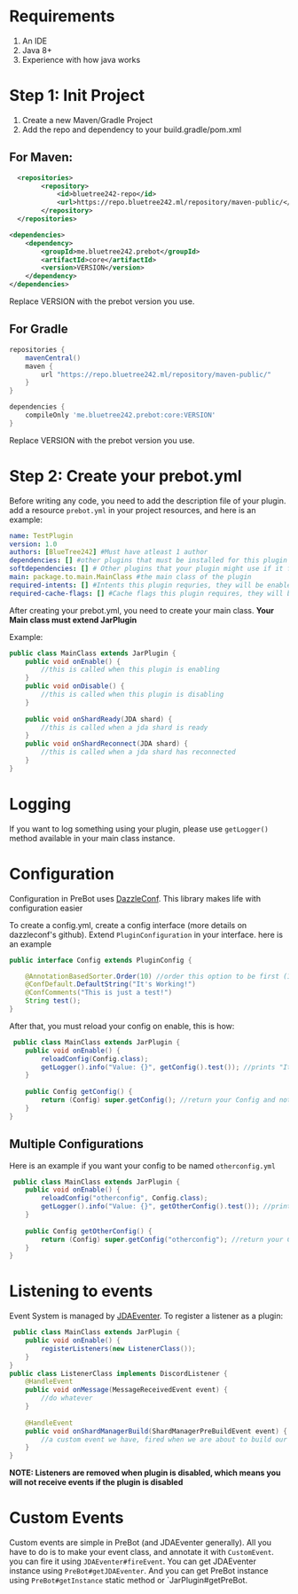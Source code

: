 # Requirements
1. An IDE
2. Java 8+
3. Experience with how java works

# Step 1: Init Project

1. Create a new Maven/Gradle Project
2. Add the repo and dependency to your build.gradle/pom.xml

## For Maven:
```xml
  <repositories>
        <repository>
            <id>bluetree242-repo</id>
            <url>https://repo.bluetree242.ml/repository/maven-public/</url>
        </repository>     
  </repositories>
```

```xml
<dependencies>
    <dependency>
        <groupId>me.bluetree242.prebot</groupId>
        <artifactId>core</artifactId>
        <version>VERSION</version>
    </dependency>
</dependencies>
```

Replace VERSION with the prebot version you use.

## For Gradle
```groovy
repositories {
    mavenCentral()
    maven {
        url "https://repo.bluetree242.ml/repository/maven-public/"
    }
}
```
```groovy
dependencies {
    compileOnly 'me.bluetree242.prebot:core:VERSION'
}
```

Replace VERSION with the prebot version you use.

# Step 2: Create your prebot.yml

Before writing any code, you need to add the description file of your plugin.
add a resource `prebot.yml` in your project resources, and here is an example:

```yaml
name: TestPlugin
version: 1.0
authors: [BlueTree242] #Must have atleast 1 author
dependencies: [] #other plugins that must be installed for this plugin to work
softdependencies: [] # Other plugins that your plugin might use if it finds it installed
main: package.to.main.MainClass #the main class of the plugin
required-intents: [] #Intents this plugin requries, they will be enabled when the bot starts
required-cache-flags: [] #Cache flags this plugin requires, they will be enabled when the bot starts
```

After creating your prebot.yml, you need to create your main class. **Your Main class must extend JarPlugin**

Example:

```java
public class MainClass extends JarPlugin {
    public void onEnable() {
        //this is called when this plugin is enabling
    }
    public void onDisable() {
        //this is called when this plugin is disabling
    }
    
    public void onShardReady(JDA shard) {
        //this is called when a jda shard is ready
    }
    public void onShardReconnect(JDA shard) {
        //this is called when a jda shard has reconnected
    }
}
```

# Logging
If you want to log something using your plugin, please use `getLogger()` method available in your main class instance.

# Configuration
Configuration in PreBot uses [DazzleConf](https://github.com/A248/DazzleConf). This library makes life with configuration easier

To create a config.yml, create a config interface (more details on dazzleconf's github).
Extend `PluginConfiguration` in your interface. here is an example

```java
public interface Config extends PluginConfig {

    @AnnotationBasedSorter.Order(10) //order this option to be first (10 and not 1 to ease if you want to add others above it later)
    @ConfDefault.DefaultString("It's Working!")
    @ConfComments("This is just a test!")
    String test();
}
```

After that, you must reload your config on enable, this is how:

```java
 public class MainClass extends JarPlugin {
    public void onEnable() {
        reloadConfig(Config.class);
        getLogger().info("Value: {}", getConfig().test()); //prints "It's Working!"
    }
    
    public Config getConfig() {
        return (Config) super.getConfig(); //return your Config and not PluginConfig
    }
}
```

## Multiple Configurations
Here is an example if you want your config to be named `otherconfig.yml`

```java
 public class MainClass extends JarPlugin {
    public void onEnable() {
        reloadConfig("otherconfig", Config.class);
        getLogger().info("Value: {}", getOtherConfig().test()); //prints "It's Working!"
    }
    
    public Config getOtherConfig() {
        return (Config) super.getConfig("otherconfig"); //return your Config and not PluginConfig
    }
}
```

# Listening to events

Event System is managed by [JDAEventer](https://github.com/BlueTree242/JDAEventer). To register a listener as a plugin:

```java
 public class MainClass extends JarPlugin {
    public void onEnable() {
        registerListeners(new ListenerClass()); 
    }
}
public class ListenerClass implements DiscordListener {
    @HandleEvent
    public void onMessage(MessageReceivedEvent event) {
        //do whatever
    }
    
    @HandleEvent
    public void onShardManagerBuild(ShardManagerPreBuildEvent event) {
        //a custom event we have, fired when we are about to build our shard manager.
    }
}
```

**NOTE: Listeners are removed when plugin is disabled, which means you will not receive events if the plugin is disabled**

# Custom Events

Custom events are simple in PreBot (and JDAEventer generally). All you have to do is to make
your event class, and annotate it with `CustomEvent`. you can fire it using `JDAEventer#fireEvent`.
You can get JDAEventer instance using `PreBot#getJDAEventer`. And you can get PreBot instance using `PreBot#getInstance` static method or `JarPlugin#getPreBot.
